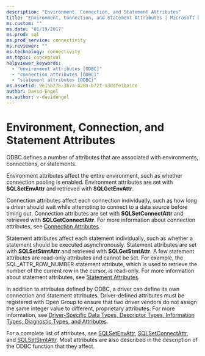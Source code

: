 ```yaml
---
description: "Environment, Connection, and Statement Attributes"
title: "Environment, Connection, and Statement Attributes | Microsoft Docs"
ms.custom: ""
ms.date: "01/19/2017"
ms.prod: sql
ms.prod_service: connectivity
ms.reviewer: ""
ms.technology: connectivity
ms.topic: conceptual
helpviewer_keywords: 
  - "environment attributes [ODBC]"
  - "connection attributes [ODBC]"
  - "statement attributes [ODBC]"
ms.assetid: 9e15b276-3b7a-428a-b72f-a3ddfe1ba1ce
author: David-Engel
ms.author: v-davidengel
---
```

# Environment, Connection, and Statement Attributes
ODBC defines a number of attributes that are associated with environments, connections, or statements.  
  
 Environment attributes affect the entire environment, such as whether connection pooling is enabled. Environment attributes are set with **SQLSetEnvAttr** and retrieved with **SQLGetEnvAttr**.  
  
 Connection attributes affect each connection individually, such as how long a driver should wait while attempting to connect to a data source before timing out. Connection attributes are set with **SQLSetConnectAttr** and retrieved with **SQLGetConnectAttr**. For more information about connection attributes, see [Connection Attributes](../../../odbc/reference/develop-app/connection-attributes.md).  
  
 Statement attributes affect each statement individually, such as whether a statement should be executed asynchronously. Statement attributes are set with **SQLSetStmtAttr** and retrieved with **SQLGetStmtAttr**. A few statement attributes are read-only attributes and cannot be set. For example, the SQL_ATTR_ROW_NUMBER statement attribute, which is used to retrieve the number of the current row in the cursor, is read-only. For more information about statement attributes, see [Statement Attributes](../../../odbc/reference/develop-app/statement-attributes.md).  
  
 In addition to attributes defined by ODBC, a driver can define its own connection and statement attributes. Driver-defined attributes must be registered with Open Group to ensure that two driver vendors do not assign the same integer value to different, proprietary attributes. For more information, see [Driver-Specific Data Types, Descriptor Types, Information Types, Diagnostic Types, and Attributes](../../../odbc/reference/develop-app/driver-specific-data-types-descriptor-information-diagnostic.md).  
  
 For a complete list of attributes, see [SQLSetEnvAttr](../../../odbc/reference/syntax/sqlsetenvattr-function.md), [SQLSetConnectAttr](../../../odbc/reference/syntax/sqlsetconnectattr-function.md), and [SQLSetStmtAttr](../../../odbc/reference/syntax/sqlsetstmtattr-function.md). Most attributes are also described in the description of the ODBC function that they affect.
